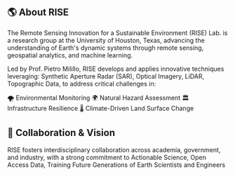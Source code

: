 ## 🌎 About RISE
The Remote Sensing Innovation for a Sustainable Environment (RISE) Lab. is a research group at the University of Houston, Texas, advancing the understanding of Earth's dynamic systems through remote sensing, geospatial analytics, and machine learning.

Led by Prof. Pietro Milillo, RISE develops and applies innovative techniques leveraging: Synthetic Aperture Radar (SAR), Optical Imagery, LiDAR, Topographic Data, to address critical challenges in:

🌪 Environmental Monitoring
🌍 Natural Hazard Assessment
🏛 Infrastructure Resilience
🌡 Climate-Driven Land Surface Change

## 🤝 Collaboration & Vision
RISE fosters interdisciplinary collaboration across academia, government, and industry, with a strong commitment to Actionable Science, Open Access Data, Training Future Generations of Earth Scientists and Engineers

